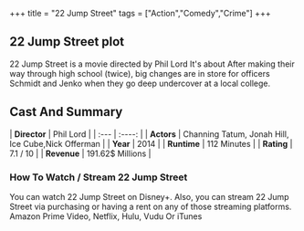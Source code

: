 +++
title = "22 Jump Street"
tags = ["Action","Comedy","Crime"]
+++
## 22 Jump Street plot
22 Jump Street is a movie directed by Phil Lord It's about After making their way through high school (twice), big changes are in store for officers Schmidt and Jenko when they go deep undercover at a local college.
## Cast And Summary
| **Director**      | Phil Lord |
    | :---        |    :----:   |
    |  **Actors** | Channing Tatum, Jonah Hill, Ice Cube,Nick Offerman |
    | **Year**   | 2014    |
    |  **Runtime** | 112 Minutes |
    |  **Rating** | 7.1 / 10 | 
    |  **Revenue** | 191.62$ Millions |
### How To Watch / Stream 22 Jump Street
You can watch 22 Jump Street on Disney+.
Also, you can stream 22 Jump Street via purchasing or having a rent on any of those streaming platforms.
Amazon Prime Video, Netflix, Hulu, Vudu Or iTunes